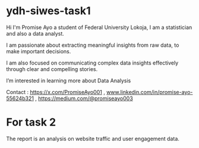 # ydh-siwes-task1
Hi I'm Promise Ayo a student of Federal University Lokoja, I am a statistician and also a data analyst.

I am passionate about extracting meaningful insights from raw data, to make important decisions.

I am also focused on communicating complex data insights effectively through clear and compelling stories.

 I’m interested in learning more about Data Analysis
 
Contact : https://x.com/PromiseAyo001 , www.linkedin.com/in/promise-ayo-55624b321 , https://medium.com/@promiseayo003
# For task 2 
The report is an analysis on website traffic and user engagement data.
